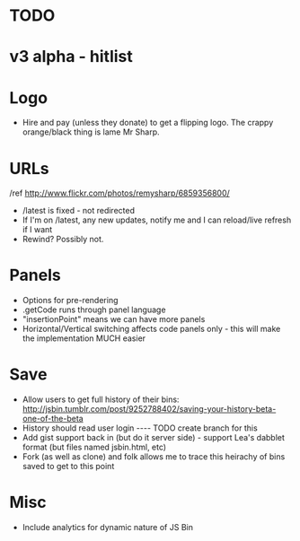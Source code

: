 # TODO

# v3 alpha - hitlist

# Logo

- Hire and pay (unless they donate) to get a flipping logo. The crappy orange/black thing is lame Mr Sharp.

# URLs

/ref http://www.flickr.com/photos/remysharp/6859356800/

- /latest is fixed - not redirected
- If I'm on /latest, any new updates, notify me and I can reload/live refresh if I want
- Rewind? Possibly not.

# Panels

- Options for pre-rendering
- .getCode runs through panel language
- "insertionPoint" means we can have more panels
- Horizontal/Vertical switching affects code panels only - this will make the implementation MUCH easier

# Save

- Allow users to get full history of their bins: http://jsbin.tumblr.com/post/9252788402/saving-your-history-beta-one-of-the-beta
- History should read user login ---- TODO create branch for this
- Add gist support back in (but do it server side) - support Lea's dabblet format (but files named jsbin.html, etc)
- Fork (as well as clone) and folk allows me to trace this heirachy of bins saved to get to this point

# Misc

- Include analytics for dynamic nature of JS Bin